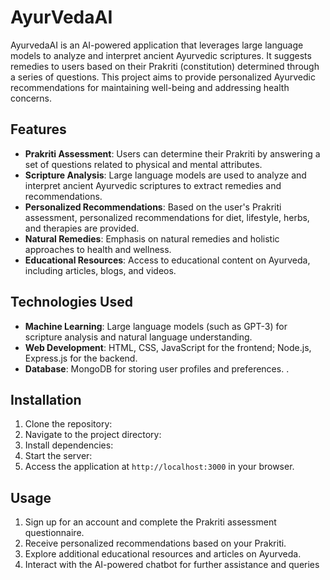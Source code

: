 # AyurVedaAI

AyurvedaAI is an AI-powered application that leverages large language models to analyze and interpret ancient Ayurvedic scriptures. It suggests remedies to users based on their Prakriti (constitution) determined through a series of questions. This project aims to provide personalized Ayurvedic recommendations for maintaining well-being and addressing health concerns.

## Features

- **Prakriti Assessment**: Users can determine their Prakriti by answering a set of questions related to physical and mental attributes.
- **Scripture Analysis**: Large language models are used to analyze and interpret ancient Ayurvedic scriptures to extract remedies and recommendations.
- **Personalized Recommendations**: Based on the user's Prakriti assessment, personalized recommendations for diet, lifestyle, herbs, and therapies are provided.
- **Natural Remedies**: Emphasis on natural remedies and holistic approaches to health and wellness.
- **Educational Resources**: Access to educational content on Ayurveda, including articles, blogs, and videos.

## Technologies Used

- **Machine Learning**: Large language models (such as GPT-3) for scripture analysis and natural language understanding.
- **Web Development**: HTML, CSS, JavaScript for the frontend; Node.js, Express.js for the backend.
- **Database**: MongoDB for storing user profiles and preferences.
.

## Installation

1. Clone the repository:
2. Navigate to the project directory:
3. Install dependencies:
4. Start the server:
5. Access the application at `http://localhost:3000` in your browser.

## Usage

1. Sign up for an account and complete the Prakriti assessment questionnaire.
2. Receive personalized recommendations based on your Prakriti.
3. Explore additional educational resources and articles on Ayurveda.
4. Interact with the AI-powered chatbot for further assistance and queries





